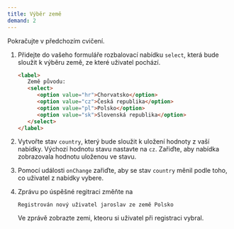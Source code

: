 ```yaml
---
title: Výběr země
demand: 2
---
```


Pokračujte v předchozím cvičení.

1. Přidejte do vašeho formuláře rozbalovací nabídku `select`, která bude sloužit k výběru země, ze které uživatel pochází.

   ```html
   <label>
      Země původu:
      <select>
         <option value="hr">Chorvatsko</option>
         <option value="cz">Česká republika</option>
         <option value="pl">Polsko</option>
         <option value="sk">Slovenská republika</option>
      </select>
   </label>
   ```

1. Vytvořte stav `country`, který bude sloužit k uložení hodnoty z vaší nabídky. Výchozí hodnotu stavu nastavte na `cz`. Zařiďte, aby nabídka zobrazovala hodnotu uloženou ve stavu.
1. Pomocí události `onChange` zařiďte, aby se stav `country` měnil podle toho, co uživatel z nabídky vybere.
1. Zprávu po úspěšné regitraci změňte na
   ```
   Registrován nový uživatel jaroslav ze země Polsko
   ```
   Ve zprávě zobrazte zemi, kteoru si uživatel při registraci vybral.
